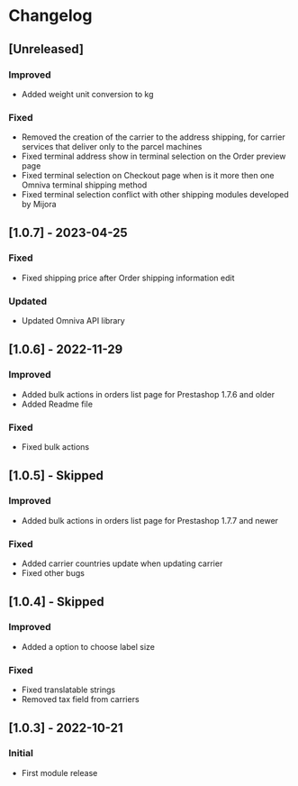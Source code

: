 # Changelog

## [Unreleased]
### Improved
- Added weight unit conversion to kg

### Fixed
- Removed the creation of the carrier to the address shipping, for carrier services that deliver only to the parcel machines
- Fixed terminal address show in terminal selection on the Order preview page
- Fixed terminal selection on Checkout page when is it more then one Omniva terminal shipping method
- Fixed terminal selection conflict with other shipping modules developed by Mijora

## [1.0.7] - 2023-04-25
### Fixed
- Fixed shipping price after Order shipping information edit

### Updated
- Updated Omniva API library

## [1.0.6] - 2022-11-29
### Improved
- Added bulk actions in orders list page for Prestashop 1.7.6 and older
- Added Readme file

### Fixed
- Fixed bulk actions

## [1.0.5] - Skipped
### Improved
- Added bulk actions in orders list page for Prestashop 1.7.7 and newer

### Fixed
- Added carrier countries update when updating carrier
- Fixed other bugs

## [1.0.4] - Skipped
### Improved
- Added a option to choose label size

### Fixed
- Fixed translatable strings
- Removed tax field from carriers

## [1.0.3] - 2022-10-21
### Initial
- First module release
